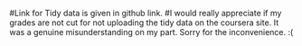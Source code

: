 #Link for Tidy data is given in github link.
#I would really appreciate if my grades are not cut for not uploading the tidy data on the coursera site. It was a genuine misunderstanding on my part. Sorry for the inconvenience. :(
